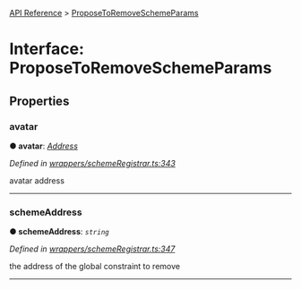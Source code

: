 [API Reference](../README.md) > [ProposeToRemoveSchemeParams](../interfaces/ProposeToRemoveSchemeParams.md)



# Interface: ProposeToRemoveSchemeParams


## Properties
<a id="avatar"></a>

###  avatar

**●  avatar**:  *[Address](../#Address)* 

*Defined in [wrappers/schemeRegistrar.ts:343](https://github.com/daostack/arc.js/blob/f343aa24/lib/wrappers/schemeRegistrar.ts#L343)*



avatar address




___

<a id="schemeAddress"></a>

###  schemeAddress

**●  schemeAddress**:  *`string`* 

*Defined in [wrappers/schemeRegistrar.ts:347](https://github.com/daostack/arc.js/blob/f343aa24/lib/wrappers/schemeRegistrar.ts#L347)*



the address of the global constraint to remove




___


